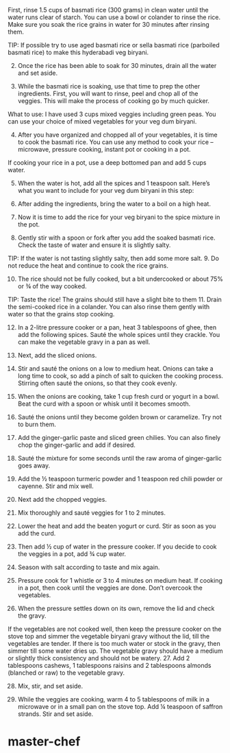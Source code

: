 First, rinse 1.5 cups of basmati rice (300 grams) in clean water until the water runs clear of starch. You can use a bowl or colander to rinse the rice. Make sure you soak the rice grains in water for 30 minutes after rinsing them.

TIP: If possible try to use aged basmati rice or sella basmati rice (parboiled basmati rice) to make this hyderabadi veg biryani.

2. Once the rice has been able to soak for 30 minutes, drain all the water and set aside.

3. While the basmati rice is soaking, use that time to prep the other ingredients. First, you will want to rinse, peel and chop all of the veggies. This will make the process of cooking go by much quicker.

What to use: I have used 3 cups mixed veggies including green peas. You can use your choice of mixed vegetables for your veg dum biryani.

4. After you have organized and chopped all of your vegetables, it is time to cook the basmati rice. You can use any method to cook your rice – microwave, pressure cooking, instant pot or cooking in a pot.

If cooking your rice in a pot, use a deep bottomed pan and add 5 cups water.

5. When the water is hot, add all the spices and 1 teaspoon salt. Here’s what you want to include for your veg dum biryani in this step:

6. After adding the ingredients, bring the water to a boil on a high heat.

7. Now it is time to add the rice for your veg biryani to the spice mixture in the pot.

8. Gently stir with a spoon or fork after you add the soaked basmati rice. Check the taste of water and ensure it is slightly salty.

TIP: If the water is not tasting slightly salty, then add some more salt.
9. Do not reduce the heat and continue to cook the rice grains.

10. The rice should not be fully cooked, but a bit undercooked or about 75% or ¾ of the way cooked.

TIP: Taste the rice! The grains should still have a slight bite to them
11. Drain the semi-cooked rice in a colander. You can also rinse them gently with water so that the grains stop cooking.

12. In a 2-litre pressure cooker or a pan, heat 3 tablespoons of ghee, then add the following spices. Sauté the whole spices until they crackle. You can make the vegetable gravy in a pan as well.

13. Next, add the sliced onions.

14. Stir and sauté the onions on a low to medium heat. Onions can take a long time to cook, so add a pinch of salt to quicken the cooking process. Stirring often sauté the onions, so that they cook evenly.

16. When the onions are cooking, take 1 cup fresh curd or yogurt in a bowl. Beat the curd with a spoon or whisk until it becomes smooth.

17. Sauté the onions until they become golden brown or caramelize. Try not to burn them.

18. Add the ginger-garlic paste and sliced green chilies. You can also finely chop the ginger-garlic and add if desired.

19. Sauté the mixture for some seconds until the raw aroma of ginger-garlic goes away.

20. Add the ½ teaspoon turmeric powder and 1 teaspoon red chili powder or cayenne. Stir and mix well.

21. Next add the chopped veggies.

21. Mix thoroughly and sauté veggies for 1 to 2 minutes.

22. Lower the heat and add the beaten yogurt or curd. Stir as soon as you add the curd.

23. Then add ½ cup of water in the pressure cooker. If you decide to cook the veggies in a pot, add ¾ cup water.

24. Season with salt according to taste and mix again.

25. Pressure cook for 1 whistle or 3 to 4 minutes on medium heat. If cooking in a pot, then cook until the veggies are done. Don’t overcook the vegetables.

26. When the pressure settles down on its own, remove the lid and check the gravy.

If the vegetables are not cooked well, then keep the pressure cooker on the stove top and simmer the vegetable biryani gravy without the lid, till the vegetables are tender.
If there is too much water or stock in the gravy, then simmer till some water dries up. The vegetable gravy should have a medium or slightly thick consistency and should not be watery.
27. Add 2 tablespoons cashews, 1 tablespoons raisins and 2 tablespoons almonds (blanched or raw) to the vegetable gravy.

28. Mix, stir, and set aside.

29. While the veggies are cooking, warm 4 to 5 tablespoons of milk in a microwave or in a small pan on the stove top. Add ¼ teaspoon of saffron strands. Stir and set aside.

# master-chef
